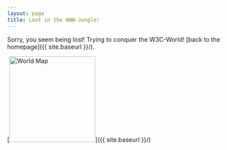 ```yaml
---
layout: page
title: Lost in the WWW-Jungle!
---
```


Sorry, you seem being lost! Trying to conquer the W3C-World! [back to the homepage]({{ site.baseurl }}/).

[<img src="{{ site.baseurl }}/images/404.png" alt="World Map" style="width: 200px;"/>]({{ site.baseurl }}/)
